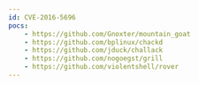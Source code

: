 ```yaml
---
id: CVE-2016-5696
pocs:
    - https://github.com/Gnoxter/mountain_goat
    - https://github.com/bplinux/chackd
    - https://github.com/jduck/challack
    - https://github.com/nogoegst/grill
    - https://github.com/violentshell/rover
---
```

